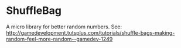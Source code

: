 ShuffleBag
==========

A micro library for better random numbers.
See: http://gamedevelopment.tutsplus.com/tutorials/shuffle-bags-making-random-feel-more-random--gamedev-1249
